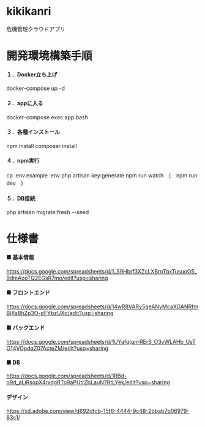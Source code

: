 # kikikanri
危機管理クラウドアプリ



# 開発環境構築手順
#### １．Docker立ち上げ
docker-compose up -d

#### ２．appに入る
docker-compose exec app bash

#### ３．各種インストール
npm install
composer install

#### ４．npm実行
cp .env.example .env
php artisan key:generate
npm run watch　(　npm run dev　)

#### ５．DB接続
php artisan migrate:fresh --seed



# 仕様書
#### ■ 基本情報
https://docs.google.com/spreadsheets/d/1_S9Hbrf3XZcLXBrnTqxTusuoO5_9dmAooTQ2EGsR7mo/edit?usp=sharing

#### ■ フロントエンド
https://docs.google.com/spreadsheets/d/14wR8VARy5geANyMcaXGANRfmBjXs8hZp3O-pFYbzUXo/edit?usp=sharing

#### ■ バックエンド
https://docs.google.com/spreadsheets/d/1UYafqtgnrRErS_O3vWLAHb_UsTO14VOpdqZ07ActeZM/edit?usp=sharing

#### ■ DB
https://docs.google.com/spreadsheets/d/1RBd-o9d_aLiRsopX4rxdgRTo9aPUtrZbLauN7RtLYek/edit?usp=sharing

#### デザイン
https://xd.adobe.com/view/d692dfcb-15f6-4444-9c48-2bbab7b06979-83c1/

